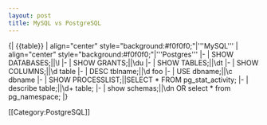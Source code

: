 ```yaml
---
layout: post 
title: MySQL vs PostgreSQL
---
```


{| {{table}}
| align="center" style="background:#f0f0f0;"|'''MySQL'''
| align="center" style="background:#f0f0f0;"|'''Postgres'''
|-
| SHOW DATABASES;||\\l
|-
| SHOW GRANTS;||\\du
|-
| SHOW TABLES;||\\dt
|-
| SHOW COLUMNS;||\\d table
|-
| DESC tblname;||\\d foo
|-
| USE dbname;||\\c dbname
|-
| SHOW PROCESSLIST;||SELECT * FROM pg_stat_activity;
|-
| describe table;||\\d+ table;
|-
| show schemas;||\\dn OR select * from pg_namespace;
|}

[[Category:PostgreSQL]]
